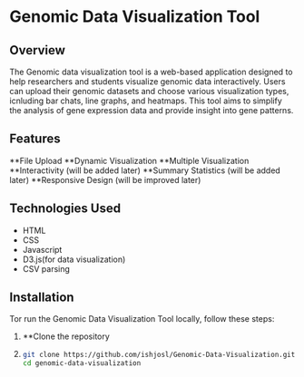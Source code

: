 # Genomic Data Visualization Tool
## Overview
The Genomic data visualization tool is a web-based application designed to help researchers and students visualize genomic data interactively. Users can upload their genomic datasets and choose various visualization types, icnluding bar chats, line graphs, and heatmaps. This tool aims to simplify the analysis of gene expression data and provide insight into gene patterns.

## Features
**File Upload
**Dynamic Visualization 
**Multiple Visualization
**Interactivity (will be added later)
**Summary Statistics (will be added later)
**Responsive Design (will be improved later)

## Technologies Used
- HTML
- CSS
- Javascript
- D3.js(for data visualization)
- CSV parsing

## Installation
Tor run the Genomic Data Visualization Tool locally, follow these steps:

1. **Clone the repository
2. ```bash
   git clone https://github.com/ishjosl/Genomic-Data-Visualization.git
   cd genomic-data-visualization
   
